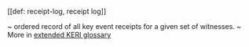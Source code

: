 [[def: receipt-log, receipt log]]

~ ordered record of all key event receipts for a given set of witnesses.
~ More in <a href="https://weboftrust.github.io/WOT-terms/docs/glossary/receipt-log">extended KERI glossary</a>
